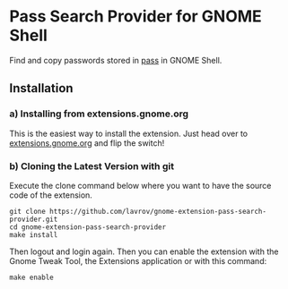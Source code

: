 # Pass Search Provider for GNOME Shell

Find and copy passwords stored in [pass](https://www.passwordstore.org/) in GNOME Shell.

## Installation

### a) Installing from extensions.gnome.org

This is the easiest way to install the extension. Just head over to [extensions.gnome.org](https://extensions.gnome.org/extension/4645/pass-search-provider/)
and flip the switch!

### b) Cloning the Latest Version with git

Execute the clone command below where you want to have the source code of the extension.
```
git clone https://github.com/lavrov/gnome-extension-pass-search-provider.git
cd gnome-extension-pass-search-provider
make install
```

Then logout and login again. Then you can enable the extension with the Gnome Tweak Tool, the Extensions application or with this command:
```
make enable
```
